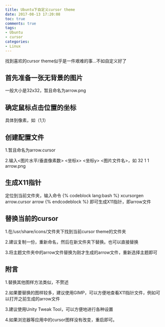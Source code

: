 ```yaml
---
title: Ubuntu下自定义cursor theme
date: 2017-08-13 17:20:08
toc: true
comments: true
tags: 
- Ubuntu
- cursor
categories: 
- Linux
---
```


找到喜欢的cursor theme似乎是一件艰难的事...不如自定义好了
##	首先准备一张无背景的图片
一般大小是32x32，暂且命名为arrow.png
##	确定鼠标点击位置的坐标
具体到像素，如（1,1）
## 	创建配置文件
1.暂且命名为arrow.cursor

2.输入<图片水平/垂直像素数> <坐标x> <坐标y> <图片文件名>，如 32 1 1 arrow.png

<!--more-->

##	生成X11指针
定位到当前文件夹，输入命令 
{% codeblock lang:bash %}
xcursorgen arrow.cursor arrow
{% endcodeblock %}
即可生成X11指针，即arrow文件
## 	替换当前的cursor
1.在/usr/share/icons/文件夹下找到当前cursor theme的文件夹

2.建议复制一份，重新命名，然后在新文件夹下替换。也可以直接替换

3.将主题文件夹中的arrow文件替换为刚才生成的arrow文件，重新选择主题即可
## 	附言
1.替换其他图样方法类似，不赘述

2.如果要替换的图样较多，建议使用GIMP，可以方便地查看X11指针文件，例如可以打开之前生成的arrow文件

3.建议使用Unity Tweak Tool，可以方便地进行各种设置

4.如果浏览器等应用中的cursor图样没有改变，重启即可。
